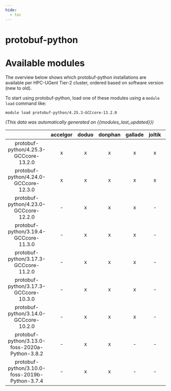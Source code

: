 ```yaml
---
hide:
  - toc
---
```


protobuf-python
===============

# Available modules


The overview below shows which protobuf-python installations are available per HPC-UGent Tier-2 cluster, ordered based on software version (new to old).

To start using protobuf-python, load one of these modules using a `module load` command like:

```shell
module load protobuf-python/4.25.3-GCCcore-13.2.0
```

*(This data was automatically generated on {{modules_last_updated}})*  

| |accelgor|doduo|donphan|gallade|joltik|shinx|skitty|
| :---: | :---: | :---: | :---: | :---: | :---: | :---: | :---: |
|protobuf-python/4.25.3-GCCcore-13.2.0|x|x|x|x|x|x|x|
|protobuf-python/4.24.0-GCCcore-12.3.0|x|x|x|x|x|x|x|
|protobuf-python/4.23.0-GCCcore-12.2.0|-|x|x|x|-|x|-|
|protobuf-python/3.19.4-GCCcore-11.3.0|-|x|x|x|-|x|-|
|protobuf-python/3.17.3-GCCcore-11.2.0|-|x|x|x|-|-|-|
|protobuf-python/3.17.3-GCCcore-10.3.0|-|x|x|x|-|-|-|
|protobuf-python/3.14.0-GCCcore-10.2.0|-|x|x|x|-|-|-|
|protobuf-python/3.13.0-foss-2020a-Python-3.8.2|-|x|x|-|-|-|-|
|protobuf-python/3.10.0-foss-2019b-Python-3.7.4|-|x|x|-|-|-|-|
